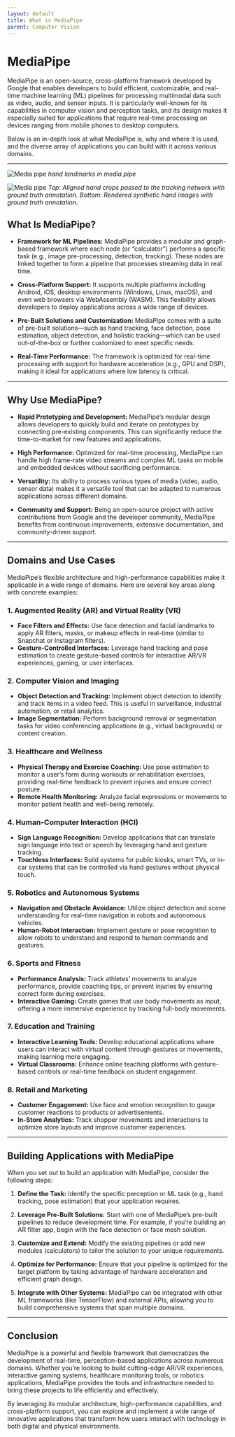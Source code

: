 ```yaml
---
layout: default
title: What is MediaPipe
parent: Computer Vision
---
```


# MediaPipe

MediaPipe is an open-source, cross-platform framework developed by Google that enables developers to build efficient, customizable, and real-time machine learning (ML) pipelines for processing multimodal data such as video, audio, and sensor inputs. It is particularly well-known for its capabilities in computer vision and perception tasks, and its design makes it especially suited for applications that require real-time processing on devices ranging from mobile phones to desktop computers.

Below is an in-depth look at what MediaPipe is, why and where it is used, and the diverse array of applications you can build with it across various domains.

---

![Media pipe](https://camo.githubusercontent.com/cc87e384b553a0f19dcf8a36341b37a7081edc0b21b0d0ac364200b9e3bb98a1/68747470733a2f2f6d65646961706970652e6465762f696d616765732f6d6f62696c652f68616e645f6c616e646d61726b732e706e67)
_hand landmarks in media pipe_

![Media pipe](https://camo.githubusercontent.com/9f91adb03cccadfe65ca24bfb26fe7e8d8ca5730e885f73eaec9451a82c0e18e/68747470733a2f2f6d65646961706970652e6465762f696d616765732f6d6f62696c652f68616e645f63726f70732e706e67)
_Top: Aligned hand crops passed to the tracking network with ground truth annotation. Bottom: Rendered synthetic hand images with ground truth annotation._

## What Is MediaPipe?

- **Framework for ML Pipelines:**
  MediaPipe provides a modular and graph-based framework where each node (or “calculator”) performs a specific task (e.g., image pre-processing, detection, tracking). These nodes are linked together to form a pipeline that processes streaming data in real time.

- **Cross-Platform Support:**
  It supports multiple platforms including Android, iOS, desktop environments (Windows, Linux, macOS), and even web browsers via WebAssembly (WASM). This flexibility allows developers to deploy applications across a wide range of devices.

- **Pre-Built Solutions and Customization:**
  MediaPipe comes with a suite of pre-built solutions—such as hand tracking, face detection, pose estimation, object detection, and holistic tracking—which can be used out-of-the-box or further customized to meet specific needs.

- **Real-Time Performance:**
  The framework is optimized for real-time processing with support for hardware acceleration (e.g., GPU and DSP), making it ideal for applications where low latency is critical.

---

## Why Use MediaPipe?

- **Rapid Prototyping and Development:**
  MediaPipe’s modular design allows developers to quickly build and iterate on prototypes by connecting pre-existing components. This can significantly reduce the time-to-market for new features and applications.

- **High Performance:**
  Optimized for real-time processing, MediaPipe can handle high frame-rate video streams and complex ML tasks on mobile and embedded devices without sacrificing performance.

- **Versatility:**
  Its ability to process various types of media (video, audio, sensor data) makes it a versatile tool that can be adapted to numerous applications across different domains.

- **Community and Support:**
  Being an open-source project with active contributions from Google and the developer community, MediaPipe benefits from continuous improvements, extensive documentation, and community-driven support.

---

## Domains and Use Cases

MediaPipe’s flexible architecture and high-performance capabilities make it applicable in a wide range of domains. Here are several key areas along with concrete examples:

### 1. **Augmented Reality (AR) and Virtual Reality (VR)**
- **Face Filters and Effects:**
  Use face detection and facial landmarks to apply AR filters, masks, or makeup effects in real-time (similar to Snapchat or Instagram filters).
- **Gesture-Controlled Interfaces:**
  Leverage hand tracking and pose estimation to create gesture-based controls for interactive AR/VR experiences, gaming, or user interfaces.

### 2. **Computer Vision and Imaging**
- **Object Detection and Tracking:**
  Implement object detection to identify and track items in a video feed. This is useful in surveillance, industrial automation, or retail analytics.
- **Image Segmentation:**
  Perform background removal or segmentation tasks for video conferencing applications (e.g., virtual backgrounds) or content creation.

### 3. **Healthcare and Wellness**
- **Physical Therapy and Exercise Coaching:**
  Use pose estimation to monitor a user’s form during workouts or rehabilitation exercises, providing real-time feedback to prevent injuries and ensure correct posture.
- **Remote Health Monitoring:**
  Analyze facial expressions or movements to monitor patient health and well-being remotely.

### 4. **Human-Computer Interaction (HCI)**
- **Sign Language Recognition:**
  Develop applications that can translate sign language into text or speech by leveraging hand and gesture tracking.
- **Touchless Interfaces:**
  Build systems for public kiosks, smart TVs, or in-car systems that can be controlled via hand gestures without physical touch.

### 5. **Robotics and Autonomous Systems**
- **Navigation and Obstacle Avoidance:**
  Utilize object detection and scene understanding for real-time navigation in robots and autonomous vehicles.
- **Human-Robot Interaction:**
  Implement gesture or pose recognition to allow robots to understand and respond to human commands and gestures.

### 6. **Sports and Fitness**
- **Performance Analysis:**
  Track athletes’ movements to analyze performance, provide coaching tips, or prevent injuries by ensuring correct form during exercises.
- **Interactive Gaming:**
  Create games that use body movements as input, offering a more immersive experience by tracking full-body movements.

### 7. **Education and Training**
- **Interactive Learning Tools:**
  Develop educational applications where users can interact with virtual content through gestures or movements, making learning more engaging.
- **Virtual Classrooms:**
  Enhance online teaching platforms with gesture-based controls or real-time feedback on student engagement.

### 8. **Retail and Marketing**
- **Customer Engagement:**
  Use face and emotion recognition to gauge customer reactions to products or advertisements.
- **In-Store Analytics:**
  Track shopper movements and interactions to optimize store layouts and improve customer experiences.

---

## Building Applications with MediaPipe

When you set out to build an application with MediaPipe, consider the following steps:

1. **Define the Task:**
   Identify the specific perception or ML task (e.g., hand tracking, pose estimation) that your application requires.

2. **Leverage Pre-Built Solutions:**
   Start with one of MediaPipe’s pre-built pipelines to reduce development time. For example, if you’re building an AR filter app, begin with the face detection or face mesh solution.

3. **Customize and Extend:**
   Modify the existing pipelines or add new modules (calculators) to tailor the solution to your unique requirements.

4. **Optimize for Performance:**
   Ensure that your pipeline is optimized for the target platform by taking advantage of hardware acceleration and efficient graph design.

5. **Integrate with Other Systems:**
   MediaPipe can be integrated with other ML frameworks (like TensorFlow) and external APIs, allowing you to build comprehensive systems that span multiple domains.

---

## Conclusion

MediaPipe is a powerful and flexible framework that democratizes the development of real-time, perception-based applications across numerous domains. Whether you’re looking to build cutting-edge AR/VR experiences, interactive gaming systems, healthcare monitoring tools, or robotics applications, MediaPipe provides the tools and infrastructure needed to bring these projects to life efficiently and effectively.

By leveraging its modular architecture, high-performance capabilities, and cross-platform support, you can explore and implement a wide range of innovative applications that transform how users interact with technology in both digital and physical environments.
